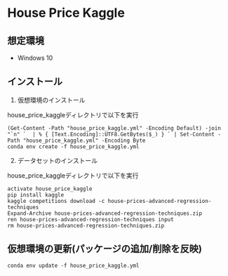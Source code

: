# House Price Kaggle

## 想定環境
- Windows 10


## インストール

1. 仮想環境のインストール

house_price_kaggleディレクトリで以下を実行

```shell
(Get-Content -Path "house_price_kaggle.yml" -Encoding Default) -join "`n" `  | % { [Text.Encoding]::UTF8.GetBytes($_) } ` | Set-Content -Path "house_price_kaggle.yml" -Encoding Byte
conda env create -f house_price_kaggle.yml
```

2. データセットのインストール

house_price_kaggleディレクトリで以下を実行

```shell
activate house_price_kaggle
pip install kaggle
kaggle competitions download -c house-prices-advanced-regression-techniques
Expand-Archive house-prices-advanced-regression-techniques.zip
ren house-prices-advanced-regression-techniques input
rm house-prices-advanced-regression-techniques.zip
```

## 仮想環境の更新(パッケージの追加/削除を反映)
```shell
conda env update -f house_price_kaggle.yml
```
